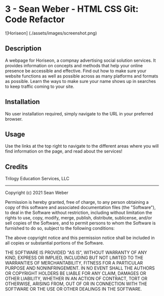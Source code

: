 # 3 - Sean Weber - HTML CSS Git: Code Refactor

![Horiseon] (./assets/images/screenshot.png)

## Description

A webpage for Horiseon, a compnay advertising social solution services. It provides information on concepts and methods that help your online presence be accessible and effective. Find out how to make sure your website functions as well as possible across as many platforms and formats as possible. Learn the ways to make sure your name shows up in searches to keep traffic coming to your site.

## Installation

No user installation required, simply navigate to the URL in your preferred browser.

## Usage

Use the links at the top right to navigate to the different areas where you will find information on the page, and read about the services!

## Credits

Trilogy Education Services, LLC

---

Copyright (c) 2021 Sean Weber

Permission is hereby granted, free of charge, to any person obtaining a copy
of this software and associated documentation files (the "Software"), to deal
in the Software without restriction, including without limitation the rights
to use, copy, modify, merge, publish, distribute, sublicense, and/or sell
copies of the Software, and to permit persons to whom the Software is
furnished to do so, subject to the following conditions:

The above copyright notice and this permission notice shall be included in all
copies or substantial portions of the Software.

THE SOFTWARE IS PROVIDED "AS IS", WITHOUT WARRANTY OF ANY KIND, EXPRESS OR
IMPLIED, INCLUDING BUT NOT LIMITED TO THE WARRANTIES OF MERCHANTABILITY,
FITNESS FOR A PARTICULAR PURPOSE AND NONINFRINGEMENT. IN NO EVENT SHALL THE
AUTHORS OR COPYRIGHT HOLDERS BE LIABLE FOR ANY CLAIM, DAMAGES OR OTHER
LIABILITY, WHETHER IN AN ACTION OF CONTRACT, TORT OR OTHERWISE, ARISING FROM,
OUT OF OR IN CONNECTION WITH THE SOFTWARE OR THE USE OR OTHER DEALINGS IN THE
SOFTWARE.